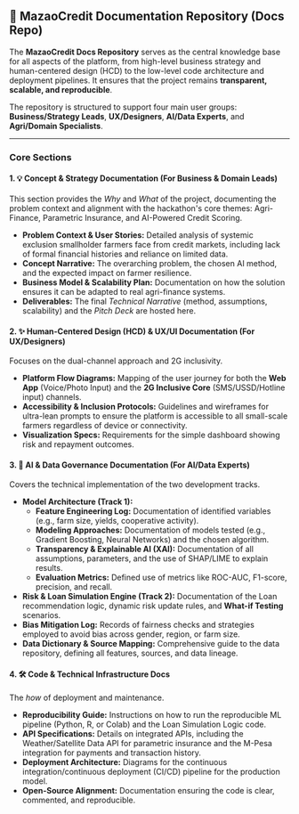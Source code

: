 ## 📄 MazaoCredit Documentation Repository (Docs Repo)

The **MazaoCredit Docs Repository** serves as the central knowledge base for all aspects of the platform, from high-level business strategy and human-centered design (HCD) to the low-level code architecture and deployment pipelines. It ensures that the project remains **transparent, scalable, and reproducible**.

The repository is structured to support four main user groups: **Business/Strategy Leads**, **UX/Designers**, **AI/Data Experts**, and **Agri/Domain Specialists**.

---

### **Core Sections**

#### 1. 💡 Concept & Strategy Documentation (For Business & Domain Leads)

This section provides the *Why* and *What* of the project, documenting the problem context and alignment with the hackathon's core themes: Agri-Finance, Parametric Insurance, and AI-Powered Credit Scoring.

* **Problem Context & User Stories:** Detailed analysis of systemic exclusion smallholder farmers face from credit markets, including lack of formal financial histories and reliance on limited data.
* **Concept Narrative:** The overarching problem, the chosen AI method, and the expected impact on farmer resilience.
* **Business Model & Scalability Plan:** Documentation on how the solution ensures it can be adapted to real agri-finance systems.
* **Deliverables:** The final *Technical Narrative* (method, assumptions, scalability) and the *Pitch Deck* are hosted here.

#### 2. ✨ Human-Centered Design (HCD) & UX/UI Documentation (For UX/Designers)

Focuses on the dual-channel approach and 2G inclusivity.

* **Platform Flow Diagrams:** Mapping of the user journey for both the **Web App** (Voice/Photo Input) and the **2G Inclusive Core** (SMS/USSD/Hotline input) channels.
* **Accessibility & Inclusion Protocols:** Guidelines and wireframes for ultra-lean prompts to ensure the platform is accessible to all small-scale farmers regardless of device or connectivity.
* **Visualization Specs:** Requirements for the simple dashboard showing risk and repayment outcomes.

#### 3. 🧠 AI & Data Governance Documentation (For AI/Data Experts)

Covers the technical implementation of the two development tracks.

* **Model Architecture (Track 1):**
    * **Feature Engineering Log:** Documentation of identified variables (e.g., farm size, yields, cooperative activity).
    * **Modeling Approaches:** Documentation of models tested (e.g., Gradient Boosting, Neural Networks) and the chosen algorithm.
    * **Transparency & Explainable AI (XAI):** Documentation of all assumptions, parameters, and the use of SHAP/LIME to explain results.
    * **Evaluation Metrics:** Defined use of metrics like ROC-AUC, F1-score, precision, and recall.
* **Risk & Loan Simulation Engine (Track 2):** Documentation of the Loan recommendation logic, dynamic risk update rules, and **What-if Testing** scenarios.
* **Bias Mitigation Log:** Records of fairness checks and strategies employed to avoid bias across gender, region, or farm size.
* **Data Dictionary & Source Mapping:** Comprehensive guide to the data repository, defining all features, sources, and data lineage.

#### 4. 🛠️ Code & Technical Infrastructure Docs

The *how* of deployment and maintenance.

* **Reproducibility Guide:** Instructions on how to run the reproducible ML pipeline (Python, R, or Colab) and the Loan Simulation Logic code.
* **API Specifications:** Details on integrated APIs, including the Weather/Satellite Data API for parametric insurance and the M-Pesa integration for payments and transaction history.
* **Deployment Architecture:** Diagrams for the continuous integration/continuous deployment (CI/CD) pipeline for the production model.
* **Open-Source Alignment:** Documentation ensuring the code is clear, commented, and reproducible.
